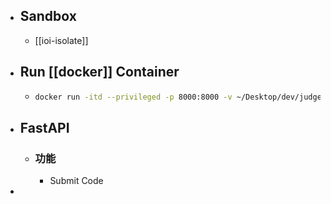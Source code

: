 - ## Sandbox
	- [[ioi-isolate]]
- ## Run [[docker]] Container
	- ```bash
	  docker run -itd --privileged -p 8000:8000 -v ~/Desktop/dev/judger:/app  --name compiler judge0/compilers
	  ```
- ## FastAPI
	- ### 功能
		- Submit Code
-